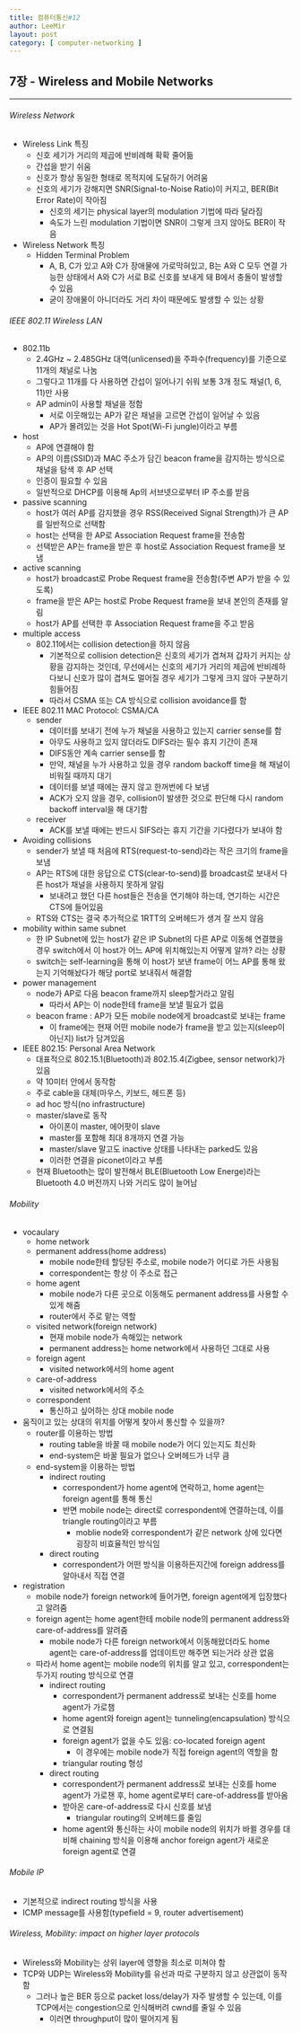 ```yaml
---
title: 컴퓨터통신#12
author: LeeMir
layout: post
category: [ computer-networking ]
---
```


## 7장 - Wireless and Mobile Networks

- - -

###### Wireless Network

- Wireless Link 특징
  - 신호 세기가 거리의 제곱에 반비례해 확확 줄어듦
  - 간섭을 받기 쉬움
  - 신호가 항상 동일한 형태로 목적지에 도달하기 어려움
  - 신호의 세기가 강해지면 SNR(Signal-to-Noise Ratio)이 커지고, BER(Bit Error Rate)이 작아짐
    - 신호의 세기는 physical layer의 modulation 기법에 따라 달라짐
    - 속도가 느린 modulation 기법이면 SNR이 그렇게 크지 않아도 BER이 작음
- Wireless Network 특징
  - Hidden Terminal Problem
    - A, B, C가 있고 A와 C가 장애물에 가로막혀있고, B는 A와 C 모두 연결 가능한 상태에서 A와 C가 서로 B로 신호를 보내게 돼 B에서 충돌이 발생할 수 있음
    - 굳이 장애물이 아니더라도 거리 차이 때문에도 발생할 수 있는 상황



###### IEEE 802.11 Wireless LAN

- 802.11b
  - 2.4GHz ~ 2.485GHz 대역(unlicensed)을 주파수(frequency)를 기준으로 11개의 채널로 나눔
  - 그렇다고 11개를 다 사용하면 간섭이 일어나기 쉬워 보통 3개 정도 채널(1, 6, 11)만 사용
  - AP admin이 사용할 채널을 정함
    - 서로 이웃해있는 AP가 같은 채널을 고르면 간섭이 일어날 수 있음
    - AP가 몰려있는 것을 Hot Spot(Wi-Fi jungle)이라고 부름
- host
  - AP에 연결해야 함
  - AP의 이름(SSID)과 MAC 주소가 담긴 beacon frame을 감지하는 방식으로 채널을 탐색 후 AP 선택
  - 인증이 필요할 수 있음
  - 일반적으로 DHCP를 이용해 Ap의 서브넷으로부터 IP 주소를 받음
- passive scanning
  - host가 여러 AP를 감지했을 경우 RSS(Received Signal Strength)가 큰 AP를 일반적으로 선택함
  - host는 선택을 한 AP로 Association Request frame을 전송함
  - 선택받은 AP는 frame을 받은 후 host로 Association Request frame을 보냄
- active scanning
  - host가 broadcast로 Probe Request frame을 전송함(주변 AP가 받을 수 있도록)
  - frame을 받은 AP는 host로 Probe Request frame을 보내 본인의 존재를 알림
  - host가 AP를 선택한 후 Association Request frame을 주고 받음
- multiple access
  - 802.11에서는 collision detection을 하지 않음
    - 기본적으로 collision detection은 신호의 세기가 겹쳐져 갑자기 커지는 상황을 감지하는 것인데, 무선에서는 신호의 세기가 거리의 제곱에 반비례하다보니 신호가 많이 겹쳐도 멀어질 경우 세기가 그렇게 크지 않아 구분하기 힘들어짐
    - 따라서 CSMA 또는 CA 방식으로 collision avoidance를 함
- IEEE 802.11 MAC Protocol: CSMA/CA
  - sender
    - 데이터를 보내기 전에 누가 채널을 사용하고 있는지 carrier sense를 함
    - 아무도 사용하고 있지 않더라도 DIFS라는 필수 휴지 기간이 존재
    - DIFS동안 계속 carrier sense를 함
    - 만약, 채널을 누가 사용하고 있을 경우 random backoff time을 해 채널이 비워질 때까지 대기
    - 데이터를 보낼 때에는 끊지 않고 한꺼번에 다 보냄
    - ACK가 오지 않을 경우, collision이 발생한 것으로 판단해 다시 random backoff interval을 해 대기함
  - receiver
    - ACK를 보낼 때에는 반드시 SIFS라는 휴지 기간을 기다렸다가 보내야 함
- Avoiding collisions
  - sender가 보낼 때 처음에 RTS(request-to-send)라는 작은 크기의 frame을 보냄
  - AP는 RTS에 대한 응답으로 CTS(clear-to-send)를 broadcast로 보내서 다른 host가 채널을 사용하지 못하게 알림
    - 보내려고 했던 다른 host들은 전송을 연기해야 하는데, 연기하는 시간은 CTS에 들어있음
  - RTS와 CTS는 결국 추가적으로 1RTT의 오버헤드가 생겨 잘 쓰지 않음
- mobility within same subnet
  - 한 IP Subnet에 있는 host가 같은 IP Subnet의 다른 AP로 이동해 연결했을 경우 switch에서 이 host가 어느 AP에 위치해있는지 어떻게 알까? 라는 상황
  - switch는 self-learning을 통해 이 host가 보낸 frame이 어느 AP를 통해 왔는지 기억해놨다가 해당 port로 보내줘서 해결함
- power management
  - node가 AP로 다음 beacon frame까지 sleep할거라고 알림
    - 따라서 AP는 이 node한테 frame을 보낼 필요가 없음
  - beacon frame : AP가 모든 mobile node에게 broadcast로 보내는 frame
    - 이 frame에는 현재 어떤 mobile node가 frame을 받고 있는지(sleep이 아닌지) list가 담겨있음
- IEEE 802.15: Personal Area Network
  - 대표적으로 802.15.1(Bluetooth)과 802.15.4(Zigbee, sensor network)가 있음
  - 약 10미터 안에서 동작함
  - 주로 cable을 대체(마우스, 키보드, 헤드폰 등)
  - ad hoc 방식(no infrastructure)
  - master/slave로 동작
    - 아이폰이 master, 에어팟이 slave
    - master를 포함해 최대 8개까지 연결 가능
    - master/slave 말고도 inactive 상태를 나타내는 parked도 있음
    - 이러한 연결을 piconet이라고 부름
  - 현재 Bluetooth는 많이 발전해서 BLE(Bluetooth Low Energe)라는 Bluetooth 4.0 버전까지 나와 거리도 많이 늘어남



###### Mobility

- vocaulary
  - home network
  - permanent address(home address)
    - mobile node한테 할당된 주소로, mobile node가 어디로 가든 사용됨
    - correspondent는 항상 이 주소로 접근
  - home agent
    - mobile node가 다른 곳으로 이동해도 permanent address를 사용할 수 있게 해줌
    - router에서 주로 맡는 역할
  - visited network(foreign network)
    - 현재 mobile node가 속해있는 network
    - permanent address는 home network에서 사용하던 그대로 사용
  - foreign agent
    - visited network에서의 home agent
  - care-of-address
    - visited network에서의 주소
  - correspondent
    - 통신하고 싶어하는 상대 mobile node
- 움직이고 있는 상대의 위치를 어떻게 찾아서 통신할 수 있을까?
  - router를 이용하는 방법
    - routing table을 바꿀 때 mobile node가 어디 있는지도 최신화
    - end-system은 바꿀 필요가 없으나 오버헤드가 너무 큼
  - end-system을 이용하는 방법
    - indirect routing
      - correspondent가 home agent에 연락하고, home agent는 foreign agent를 통해 통신
      - 반면 mobile node는 direct로 correspondent에 연결하는데, 이를 triangle routing이라고 부름
        - moblie node와 correspondent가 같은 network 상에 있다면 굉장히 비효율적인 방식임
    - direct routing
      - correspondent가 어떤 방식을 이용하든지간에 foreign address를 알아내서 직접 연결
- registration
  - mobile node가 foreign network에 들어가면, foreign agent에게 입장했다고 알려줌
  - foreign agent는 home agent한테 mobile node의 permanent address와 care-of-address를 알려줌
    - mobile node가 다른 foreign network에서 이동해왔더라도 home agent는 care-of-address를 업데이트만 해주면 되는거라 상관 없음
  - 따라서 home agent는 mobile node의 위치를 알고 있고, correspondent는 두가지 routing 방식으로 연결
    - indirect routing
      - correspondent가 permanent address로 보내는 신호를 home agent가 가로챔
      - home agent와 foreign agent는 tunneling(encapsulation) 방식으로 연결됨
      - foreign agent가 없을 수도 있음: co-located foreign agent
        - 이 경우에는 mobile node가 직접 foreign agent의 역할을 함
      - triangular routing 형성
    - direct routing
      - correspondent가 permanent address로 보내는 신호를 home agent가 가로챈 후, home agent로부터 care-of-address를 받아옴
      - 받아온 care-of-address로 다시 신호를 보냄
        - triangular routing의 오버헤드를 줄임
      - home agent와 통신하는 사이 mobile node의 위치가 바뀔 경우를 대비해 chaining 방식을 이용해 anchor foreign agent가 새로운 foreign agent로 연결



###### Mobile IP

- 기본적으로 indirect routing 방식을 사용
- ICMP message를 사용함(typefield = 9, router advertisement)



###### Wireless, Mobility: impact on higher layer protocols

- Wireless와 Mobility는 상위 layer에 영향을 최소로 미쳐야 함
- TCP와 UDP는 Wireless와 Mobility를 유선과 따로 구분하지 않고 상관없이 동작함
  - 그러나 높은 BER 등으로 packet loss/delay가 자주 발생할 수 있는데, 이를 TCP에서는 congestion으로 인식해버려 cwnd를 줄일 수 있음
    - 이러면 throughput이 많이 떨어지게 됨

